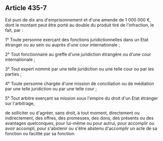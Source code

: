 Article 435-7
----
Est puni de dix ans d'emprisonnement et d'une amende de 1 000 000 €, dont le
montant peut être porté au double du produit tiré de l'infraction, le fait, par
:

1° Toute personne exerçant des fonctions juridictionnelles dans un Etat étranger
ou au sein ou auprès d'une cour internationale ;

2° Tout fonctionnaire au greffe d'une juridiction étrangère ou d'une cour
internationale ;

3° Tout expert nommé par une telle juridiction ou une telle cour ou par les
parties ;

4° Toute personne chargée d'une mission de conciliation ou de médiation par une
telle juridiction ou par une telle cour ;

5° Tout arbitre exerçant sa mission sous l'empire du droit d'un Etat étranger
sur l'arbitrage,

de solliciter ou d'agréer, sans droit, à tout moment, directement ou
indirectement, des offres, des promesses, des dons, des présents ou des
avantages quelconques, pour lui-même ou pour autrui, pour accomplir ou avoir
accompli, pour s'abstenir ou s'être abstenu d'accomplir un acte de sa fonction
ou facilité par sa fonction.
